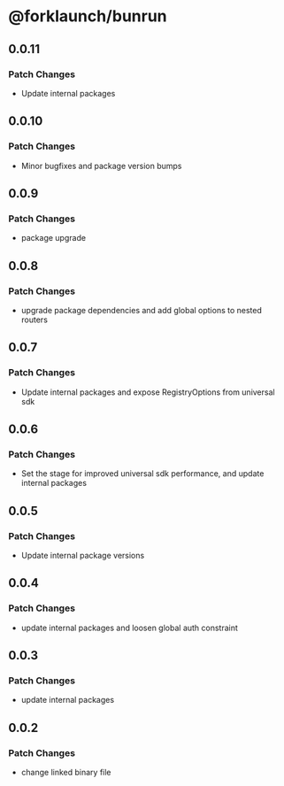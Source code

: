 # @forklaunch/bunrun

## 0.0.11

### Patch Changes

- Update internal packages

## 0.0.10

### Patch Changes

- Minor bugfixes and package version bumps

## 0.0.9

### Patch Changes

- package upgrade

## 0.0.8

### Patch Changes

- upgrade package dependencies and add global options to nested routers

## 0.0.7

### Patch Changes

- Update internal packages and expose RegistryOptions from universal sdk

## 0.0.6

### Patch Changes

- Set the stage for improved universal sdk performance, and update internal packages

## 0.0.5

### Patch Changes

- Update internal package versions

## 0.0.4

### Patch Changes

- update internal packages and loosen global auth constraint

## 0.0.3

### Patch Changes

- update internal packages

## 0.0.2

### Patch Changes

- change linked binary file
